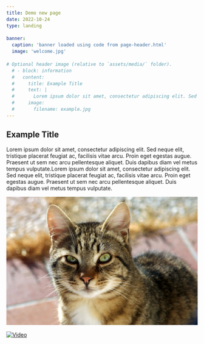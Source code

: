 ```yaml
---
title: Demo new page
date: 2022-10-24
type: landing

banner:
  caption: 'banner loaded using code from page-header.html'
  image: 'welcome.jpg'

# Optional header image (relative to `assets/media/` folder).
  # - block: information
  #   content:
  #     title: Example Title
  #     text: | 
  #       Lorem ipsum dolor sit amet, consectetur adipiscing elit. Sed neque elit, tristique placerat feugiat ac, facilisis vitae arcu. Proin eget egestas augue. Praesent ut sem nec arcu pellentesque aliquet. Duis dapibus diam vel metus tempus vulputate.Lorem ipsum dolor sit amet, consectetur adipiscing elit. Sed neque elit, tristique placerat feugiat ac, facilisis vitae arcu. Proin eget egestas augue. Praesent ut sem nec arcu pellentesque aliquet. Duis dapibus diam vel metus tempus vulputate.
  #     image:
  #       filename: example.jpg
---
```

<h2 class="px-5 text-dark text-start">Example Title</h1>
<div class="fs-5 text-break">Lorem ipsum dolor sit amet, consectetur adipiscing elit. Sed neque elit, tristique placerat feugiat ac, facilisis vitae arcu. Proin eget egestas augue. Praesent ut sem nec arcu pellentesque aliquet. Duis dapibus diam vel metus tempus vulputate.Lorem ipsum dolor sit amet, consectetur adipiscing elit. Sed neque elit, tristique placerat feugiat ac, facilisis vitae arcu. Proin eget egestas augue. Praesent ut sem nec arcu pellentesque aliquet. Duis dapibus diam vel metus tempus vulputate.</div>

![cat](example.jpg)

[![Video](https://i.ytimg.com/vi/Euy7bcpphVI/hq720.jpg?sqp=-oaymwE7CK4FEIIDSFryq4qpAy0IARUAAAAAGAElAADIQj0AgKJD8AEB-AH-CYAC0AWKAgwIABABGDcgZShfMA8=&rs=AOn4CLCd6iFTQije_-8gJE8nuSQPhwV_-Q)](https://www.youtube.com/watch?v=Euy7bcpphVI)
